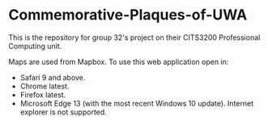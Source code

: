 # Commemorative-Plaques-of-UWA
This is the repository for group 32's project on their CITS3200 Professional Computing unit. 

Maps are used from Mapbox. To use this web application open in:
* Safari 9 and above.
* Chrome latest.
* Firefox latest.
* Microsoft Edge 13 (with the most recent Windows 10 update).
Internet explorer is not supported. 
